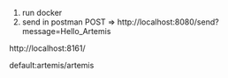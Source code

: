 1. run docker
2. send in postman POST => http://localhost:8080/send?message=Hello_Artemis

http://localhost:8161/

default:artemis/artemis